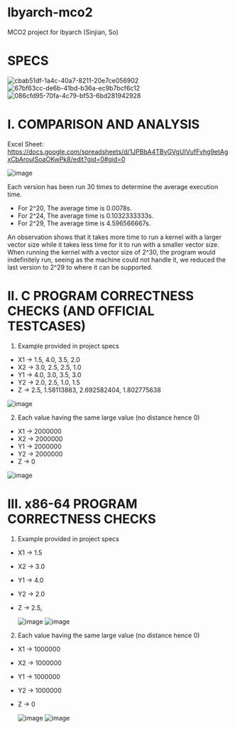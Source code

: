 # lbyarch-mco2
MCO2 project for lbyarch (Sinjian, So)

# SPECS
![cbab51df-1a4c-40a7-8211-20e7ce056902](https://github.com/user-attachments/assets/88898778-90e3-4293-978c-de77933955c6)
![67bf63cc-de6b-41bd-b36a-ec9b7bcf6c12](https://github.com/user-attachments/assets/b31389bd-e10a-4651-acf4-801acfbdf483)
![086cfd95-70fa-4c79-bf53-6bd281942928](https://github.com/user-attachments/assets/60b7862f-89ae-4818-88d4-4700c6ddbe64)

# I. COMPARISON AND ANALYSIS

Excel Sheet: https://docs.google.com/spreadsheets/d/1JPBbA4TByGVgUIVufFvhg9etAgxCbArouISoaOKwPk8/edit?gid=0#gid=0

![image](https://github.com/user-attachments/assets/445cf748-4c77-4cca-9418-0cb1c59f9ca7)

Each version has been run 30 times to determine the average execution time.

- For 2^20, The average time is 0.0078s.
- For 2^24, The average time is 0.1032333333s.
- For 2^29, The average time is 4.596566667s.

An observation shows that it takes more time to run a kernel with a larger vector size while it takes less time for it to run with a smaller vector size. When running the kernel with a vector size of 2^30, the program would indefinitely run, seeing as the machine could not handle it, we reduced the last version to 2^29 to where it can be supported.

# II. C PROGRAM CORRECTNESS CHECKS (AND OFFICIAL TESTCASES)
  1. Example provided in project specs
  - X1 -> 1.5, 4.0, 3.5, 2.0
  - X2 -> 3.0, 2.5, 2.5, 1.0
  - Y1 -> 4.0, 3.0, 3.5, 3.0
  - Y2 -> 2.0, 2.5, 1.0, 1.5
  - Z -> 2.5, 1.58113883, 2.692582404, 1.802775638

  ![image](https://github.com/user-attachments/assets/5ae94756-59c4-4c2f-9ac3-6eb34bd7ad5b)
  
  2. Each value having the same large value (no distance hence 0)
  - X1 -> 2000000
  - X2 -> 2000000
  - Y1 -> 2000000
  - Y2 -> 2000000
  - Z -> 0
    
  ![image](https://github.com/user-attachments/assets/f9aa8036-bb90-48b4-841e-93a9f55bf2d3)

# III. x86-64 PROGRAM CORRECTNESS CHECKS
  1. Example provided in project specs
  - X1 -> 1.5
  - X2 -> 3.0
  - Y1 -> 4.0
  - Y2 -> 2.0
  - Z -> 2.5,
    
    ![image](https://github.com/user-attachments/assets/7721ba01-013c-4292-80a8-c9a486e0fac1)
    ![image](https://github.com/user-attachments/assets/9881a4f5-ccd1-45ff-ab06-b1b24791729a)

  2. Each value having the same large value (no distance hence 0)
  - X1 -> 1000000
  - X2 -> 1000000
  - Y1 -> 1000000
  - Y2 -> 1000000
  - Z -> 0
    
    ![image](https://github.com/user-attachments/assets/75524394-9760-4eb9-8694-259d784d5960)
    ![image](https://github.com/user-attachments/assets/39e20ea0-4610-48a3-9ee1-dd9109b2a25a)

